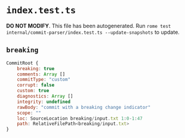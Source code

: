 # `index.test.ts`

**DO NOT MODIFY**. This file has been autogenerated. Run `rome test internal/commit-parser/index.test.ts --update-snapshots` to update.

## `breaking`

```javascript
CommitRoot {
	breaking: true
	comments: Array []
	commitType: "custom"
	corrupt: false
	custom: true
	diagnostics: Array []
	integrity: undefined
	rawBody: "commit with a breaking change indicator"
	scope: ""
	loc: SourceLocation breaking/input.txt 1:0-1:47
	path: RelativeFilePath<breaking/input.txt>
}
```
